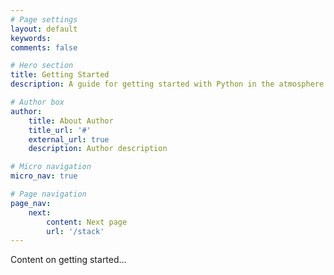 ```yaml
---
# Page settings
layout: default
keywords:
comments: false

# Hero section
title: Getting Started
description: A guide for getting started with Python in the atmosphere and ocean sciences

# Author box
author:
    title: About Author
    title_url: '#'
    external_url: true
    description: Author description

# Micro navigation
micro_nav: true

# Page navigation
page_nav:
    next:
        content: Next page
        url: '/stack'
---
```


Content on getting started...
